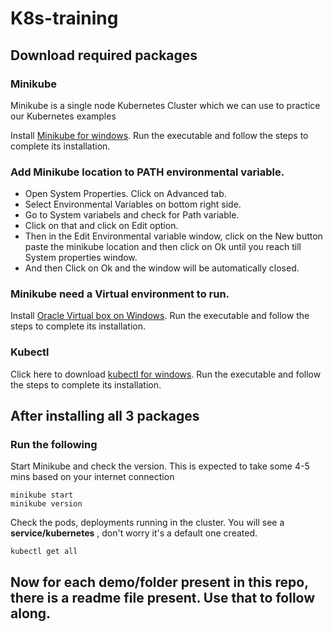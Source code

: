 # K8s-training

## Download required packages

### Minikube
Minikube is a single node Kubernetes Cluster which we can use to practice our Kubernetes examples


Install [Minikube for windows](https://storage.googleapis.com/minikube/releases/latest/minikube-installer.exe). Run the executable and follow the steps to complete its installation.

### Add Minikube location to PATH environmental variable.

* Open System Properties. Click on Advanced tab.
* Select Environmental Variables on bottom right side.
* Go to System variabels and check for Path variable.
* Click on that and click on Edit option.
* Then in the Edit Environmental variable window, click on the New button paste the minikube location and then click on Ok until you reach till System properties window.
* And then Click on Ok and the window will be automatically closed.



### Minikube need a Virtual environment to run.
Install [Oracle Virtual box on Windows](https://download.virtualbox.org/virtualbox/6.1.38/VirtualBox-6.1.38-153438-Win.exe). Run the executable and follow the steps to complete its installation.

### Kubectl

Click here to download [kubectl for windows](https://dl.k8s.io/release/v1.25.0/bin/windows/amd64/kubectl.exe). Run the executable and follow the steps to complete its installation.


## After installing all 3 packages

### Run the following
Start Minikube and check the version. This is expected to take some 4-5 mins based on your internet connection
```
minikube start
minikube version
```
Check the pods, deployments running in the cluster. You will see a **service/kubernetes** , don't worry it's a default  one created.
```
kubectl get all
```

## Now for each demo/folder present in this repo, there is a readme file present. Use that to follow along.
